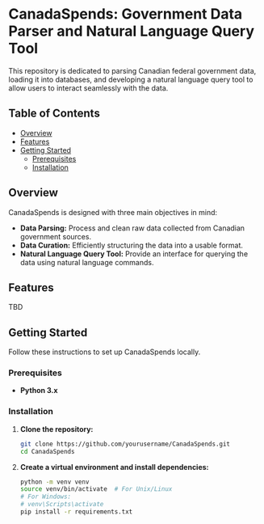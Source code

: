 # CanadaSpends: Government Data Parser and Natural Language Query Tool

This repository is dedicated to parsing Canadian federal government data, loading it into databases, and developing a natural language query tool to allow users to interact seamlessly with the data.

## Table of Contents
- [Overview](#overview)
- [Features](#features)
- [Getting Started](#getting-started)
  - [Prerequisites](#prerequisites)
  - [Installation](#installation)

## Overview

CanadaSpends is designed with three main objectives in mind:
- **Data Parsing:** Process and clean raw data collected from Canadian government sources.
- **Data Curation:** Efficiently structuring the data into a usable format.
- **Natural Language Query Tool:** Provide an interface for querying the data using natural language commands.

## Features

TBD

## Getting Started

Follow these instructions to set up CanadaSpends locally.

### Prerequisites

- **Python 3.x**

### Installation

1. **Clone the repository:**
   ```bash
   git clone https://github.com/yourusername/CanadaSpends.git
   cd CanadaSpends
   ```
2. **Create a virtual environment and install dependencies:**
   ```bash
   python -m venv venv
   source venv/bin/activate  # For Unix/Linux
   # For Windows:
   # venv\Scripts\activate
   pip install -r requirements.txt
   ```